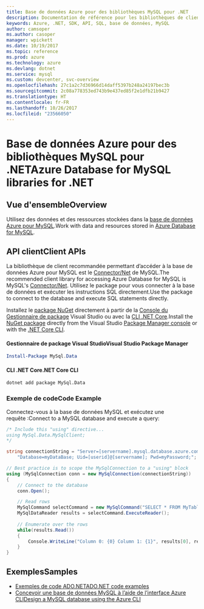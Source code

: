 ```yaml
---
title: Base de données Azure pour des bibliothèques MySQL pour .NET
description: Documentation de référence pour les bibliothèques de client .NET pour les bases de données Azure pour MySQL
keywords: Azure, .NET, SDK, API, SQL, base de données, MySQL
author: camsoper
ms.author: casoper
manager: wpickett
ms.date: 10/19/2017
ms.topic: reference
ms.prod: azure
ms.technology: azure
ms.devlang: dotnet
ms.service: mysql
ms.custom: devcenter, svc-overview
ms.openlocfilehash: 27c1a2c7d36966d14daff5397b248a24197bec3b
ms.sourcegitcommit: 2c08a778353ed743b9e437ed85f2e1dfb21b9427
ms.translationtype: HT
ms.contentlocale: fr-FR
ms.lasthandoff: 10/26/2017
ms.locfileid: "23566050"
---
```

# <a name="azure-database-for-mysql-libraries-for-net"></a><span data-ttu-id="ae577-104">Base de données Azure pour des bibliothèques MySQL pour .NET</span><span class="sxs-lookup"><span data-stu-id="ae577-104">Azure Database for MySQL libraries for .NET</span></span>

## <a name="overview"></a><span data-ttu-id="ae577-105">Vue d'ensemble</span><span class="sxs-lookup"><span data-stu-id="ae577-105">Overview</span></span>

<span data-ttu-id="ae577-106">Utilisez des données et des ressources stockées dans la [base de données Azure pour MySQL](/azure/mysql/overview).</span><span class="sxs-lookup"><span data-stu-id="ae577-106">Work with data and resources stored in [Azure Database for MySQL](/azure/mysql/overview).</span></span>

## <a name="client-apis"></a><span data-ttu-id="ae577-107">API client</span><span class="sxs-lookup"><span data-stu-id="ae577-107">Client APIs</span></span>

<span data-ttu-id="ae577-108">La bibliothèque de client recommandée permettant d’accéder à la base de données Azure pour MySQL est le [Connector/Net](https://dev.mysql.com/doc/connector-net/en) de MySQL.</span><span class="sxs-lookup"><span data-stu-id="ae577-108">The recommended client library for accessing Azure Database for MySQL is MySQL's [Connector/Net](https://dev.mysql.com/doc/connector-net/en).</span></span> <span data-ttu-id="ae577-109">Utilisez le package pour vous connecter à la base de données et exécuter les instructions SQL directement.</span><span class="sxs-lookup"><span data-stu-id="ae577-109">Use the package to connect to the database and execute SQL statements directly.</span></span> 

<span data-ttu-id="ae577-110">Installez le [package NuGet](https://www.nuget.org/packages/MySql.Data) directement à partir de la [Console du Gestionnaire de package][PackageManager] Visual Studio ou avec la [CLI .NET Core][DotNetCLI].</span><span class="sxs-lookup"><span data-stu-id="ae577-110">Install the [NuGet package](https://www.nuget.org/packages/MySql.Data) directly from the Visual Studio [Package Manager console][PackageManager] or with the [.NET Core CLI][DotNetCLI].</span></span>

#### <a name="visual-studio-package-manager"></a><span data-ttu-id="ae577-111">Gestionnaire de package Visual Studio</span><span class="sxs-lookup"><span data-stu-id="ae577-111">Visual Studio Package Manager</span></span>

```powershell
Install-Package MySql.Data
```

#### <a name="net-core-cli"></a><span data-ttu-id="ae577-112">CLI .NET Core</span><span class="sxs-lookup"><span data-stu-id="ae577-112">.NET Core CLI</span></span>

```bash
dotnet add package MySql.Data
```

### <a name="code-example"></a><span data-ttu-id="ae577-113">Exemple de code</span><span class="sxs-lookup"><span data-stu-id="ae577-113">Code Example</span></span>

<span data-ttu-id="ae577-114">Connectez-vous à la base de données MySQL et exécutez une requête :</span><span class="sxs-lookup"><span data-stu-id="ae577-114">Connect to a MySQL database and execute a query:</span></span>

```csharp
/* Include this "using" directive...
using MySql.Data.MySqlClient;
*/

string connectionString = "Server=[servername].mysql.database.azure.com; " +
    "Database=myDataBase; Uid=[userid]@[servername]; Pwd=myPassword;";

// Best practice is to scope the MySqlConnection to a "using" block
using (MySqlConnection conn = new MySqlConnection(connectionString))
{
    // Connect to the database
    conn.Open();

    // Read rows
    MySqlCommand selectCommand = new MySqlCommand("SELECT * FROM MyTable", conn);
    MySqlDataReader results = selectCommand.ExecuteReader();
    
    // Enumerate over the rows
    while(results.Read())
    {
        Console.WriteLine("Column 0: {0} Column 1: {1}", results[0], results[1]);
    }
}
```

## <a name="samples"></a><span data-ttu-id="ae577-115">Exemples</span><span class="sxs-lookup"><span data-stu-id="ae577-115">Samples</span></span>

- [<span data-ttu-id="ae577-116">Exemples de code ADO.NET</span><span class="sxs-lookup"><span data-stu-id="ae577-116">ADO.NET code examples</span></span>](/dotnet/framework/data/adonet/ado-net-code-examples)
- [<span data-ttu-id="ae577-117">Concevoir une base de données MySQL à l’aide de l’interface Azure CLI</span><span class="sxs-lookup"><span data-stu-id="ae577-117">Design a MySQL database using the Azure CLI</span></span>](https://docs.microsoft.com/azure/mysql/tutorial-design-database-using-cli) 

[PackageManager]: https://docs.microsoft.com/nuget/tools/package-manager-console
[DotNetCLI]: https://docs.microsoft.com/dotnet/core/tools/dotnet-add-package
